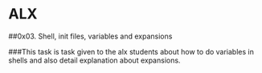 # ALX

##0x03. Shell, init files, variables and expansions

###This task is task given to the alx students about how to do variables in shells and also detail explanation about expansions.

